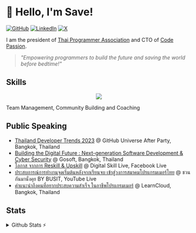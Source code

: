 # 👋 Hello, I'm Save!  

[![GitHub](https://img.shields.io/badge/GitHub-%40savepong-239a3b.svg)](https://github.com/savepong)
[![LinkedIn](https://img.shields.io/badge/Linked-in-0c66c3.svg)](https://www.linkedin.com/in/savepong/)
[![X](https://img.shields.io/badge/X-%40savepong-222222.svg)](https://x.com/savepong)

I am the president of [Thai Programmer Association](https://thaiprogrammer.org) and CTO of [Code Passion](https://codepassion.co).

> *"Empowering programmers to build the future and saving the world before bedtime!"*  

## Skills  
<p align=center>
  <a href="https://skillicons.dev">
    <img src="https://skillicons.dev/icons?i=github,gitlab,stackoverflow,typescript,nodejs,react,nextjs,vue,nuxtjs,svelte,astro,gatsby,angular,lit,bun,laravel,tailwind,postgresql,firebase,docker,cloudflare,aws,gcp,jenkins,supabase,vercel,vite,grafana,apple,notion" />
  </a>
</p>
Team Management, Community Building and Coaching

## Public Speaking

* [Thailand Developer Trends 2023](https://www.youtube.com/watch?v=8z7vxFGR8JM) @ GitHub Universe After Party, Bangkok, Thailand
* [Building the Digital Future : Next-generation Software Development & Cyber Security](https://www.facebook.com/gosoftCPALL/videos/2378425449159099/) @ Gosoft, Bangkok, Thailand
* [โอกาส จากการ Reskill & Upskill](https://www.facebook.com/ThaiProgrammerSociety/videos/1512297882918033) @ Digital Skill Live, Facebook Live
* [ประสบการณ์การทำงานจุดเริ่มต้นหลังจากเรียนจบ เข้าสู่วงการสมาคมโปรแกรมเมอร์ไทย](https://www.youtube.com/watch?v=ThccXGKhqXE) @ ชวนกันมานั่งคุย BY BUSIT, YouTube Live
* [คำแนะนำถึงคนที่อยากประสบความสำเร็จ ในอาชีพโปรแกรมเมอร์](https://www.facebook.com/watch/?v=8763738560390441) @ LearnCloud, Bangkok, Thailand


## Stats
<details>
  <summary>Github Stats ⚡</summary>
  <a href="#">![Github stats](https://github-readme-stats.vercel.app/api?username=savepong&theme=blueberry&count_private=true&hide_border=true&line_height=20)</a>
  <a href="#">![Top Langs](https://github-readme-stats.vercel.app/api/top-langs/?username=savepong&layout=compact&theme=blueberry&count_private=true&hide_border=true)</a>

[![](https://komarev.com/ghpvc/?username=savepong&color=blue&label=Profile%20Views)](https://github.com/savepong)
[![](https://img.shields.io/github/followers/savepong?label=GitHub%20Followers)](https://github.com/savepong)

<!--START_SECTION:waka-->
![Code Time](http://img.shields.io/badge/Code%20Time-1%2C729%20hrs%2012%20mins-blue)

![Lines of code](https://img.shields.io/badge/From%20Hello%20World%20I%27ve%20Written-66.7%20million%20lines%20of%20code-blue)

**🐱 My GitHub Data** 

> 📦 1.5 MB Used in GitHub's Storage 
 > 
> 💼 Opted to Hire
 > 
> 📜 241 Public Repositories 
 > 
> 🔑 76 Private Repositories 
 > 
**I'm a Night 🦉** 

```text
🌞 Morning                4617 commits        ███░░░░░░░░░░░░░░░░░░░░░░   12.69 % 
🌆 Daytime                9594 commits        ███████░░░░░░░░░░░░░░░░░░   26.37 % 
🌃 Evening                17658 commits       ████████████░░░░░░░░░░░░░   48.53 % 
🌙 Night                  4513 commits        ███░░░░░░░░░░░░░░░░░░░░░░   12.40 % 
```


📊 **This Week I Spent My Time On** 

```text
💬 Programming Languages: 
TypeScript               13 hrs 9 mins       ██████████████████████░░░   87.70 % 
JavaScript               59 mins             ██░░░░░░░░░░░░░░░░░░░░░░░   06.58 % 
HTML                     18 mins             █░░░░░░░░░░░░░░░░░░░░░░░░   02.06 % 
Astro                    17 mins             ░░░░░░░░░░░░░░░░░░░░░░░░░   01.97 % 
Markdown                 12 mins             ░░░░░░░░░░░░░░░░░░░░░░░░░   01.36 % 
```

**I Mostly Code in JavaScript** 

```text
JavaScript               54 repos            ██████░░░░░░░░░░░░░░░░░░░   25.47 % 
TypeScript               52 repos            ██████░░░░░░░░░░░░░░░░░░░   24.53 % 
CSS                      21 repos            ██░░░░░░░░░░░░░░░░░░░░░░░   09.91 % 
Vue                      13 repos            ██░░░░░░░░░░░░░░░░░░░░░░░   06.13 % 
Dart                     5 repos             █░░░░░░░░░░░░░░░░░░░░░░░░   02.36 % 
```




 Last Updated on 13/02/2025 17:19:35 UTC
<!--END_SECTION:waka-->
</details>

<!--
## Sponsor Me
<a href='https://ko-fi.com/savepong' target='_blank'><img height='35' style='border:0px;height:46px;' src='https://az743702.vo.msecnd.net/cdn/kofi3.png?v=0' border='0' alt='Buy Me a Coffee at ko-fi.com' /></a> 
-->
